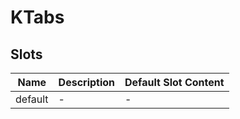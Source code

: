 # KTabs

## Slots

<!-- @vuese:KTabs:slots:start -->
|Name|Description|Default Slot Content|
|---|---|---|
|default|-|-|

<!-- @vuese:KTabs:slots:end -->


